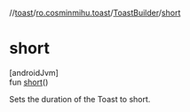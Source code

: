 //[toast](../../../index.md)/[ro.cosminmihu.toast](../index.md)/[ToastBuilder](index.md)/[short](short.md)

# short

[androidJvm]\
fun [short](short.md)()

Sets the duration of the Toast to short.